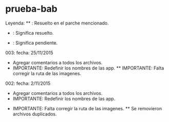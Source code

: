 # prueba-bab

Leyenda:
** : Resuelto en el parche mencionado.
*  : Significa resuelto.
-  : Significa pendiente.

003: fecha: 25/11/2015
- Agregar comentarios a todos los archivos.
- IMPORTANTE: Redefinir los nombres de las app.
** IMPORTANTE: Falta corregir la ruta de las imagenes.

002: fecha: 2/11/2015
- Agregar comentarios a todos los archivos.
- IMPORTANTE: Redefinir los nombres de las app.
* IMPORTANTE: Falta corregir la ruta de las imagenes.
** Se removieron archivos duplicados.
